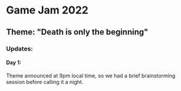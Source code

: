 # Game Jam 2022

## Theme: "Death is only the beginning"

### Updates:

#### Day 1:

Theme announced at 9pm local time, so we had a brief brainstorming session before calling it a night.

